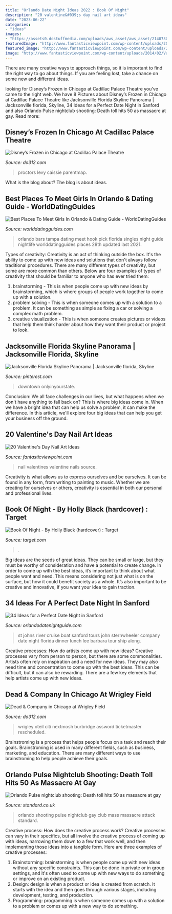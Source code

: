 ```yaml
---
title: "Orlando Date Night Ideas 2022 : Book Of Night"
description: "20 valentine&#039;s day nail art ideas"
date: "2023-06-22"
categories:
- "ideas"
images:
- "https://assets0.dostuffmedia.com/uploads/aws_asset/aws_asset/2140730/b6832a2f-74bf-4903-84e8-47047ba2c9ff.jpg"
featuredImage: "http://www.fantasticviewpoint.com/wp-content/uploads/2014/02/Valentines-Nails-7.jpg"
featured_image: "http://www.fantasticviewpoint.com/wp-content/uploads/2014/02/Valentines-Nails-7.jpg"
image: "http://www.fantasticviewpoint.com/wp-content/uploads/2014/02/Valentines-Nails-7.jpg"
---
```



There are many creative ways to approach things, so it is important to find the right way to go about things. If you are feeling lost, take a chance on some new and different ideas.

	

		
looking for Disney’s Frozen in Chicago at Cadillac Palace Theatre you've came to the right web. We have 8 Pictures about Disney’s Frozen in Chicago at Cadillac Palace Theatre like Jacksonville Florida Skyline Panorama | Jacksonville florida, Skyline, 34 Ideas for a Perfect Date Night in Sanford and also Orlando Pulse nightclub shooting: Death toll hits 50 as massacre at gay. Read more:
		
    
## Disney’s Frozen In Chicago At Cadillac Palace Theatre

<img loading=lazy src="https://assets0.dostuffmedia.com/uploads/aws_asset/aws_asset/2140730/b6832a2f-74bf-4903-84e8-47047ba2c9ff.jpg" onerror="this.onerror=null;this.src='https://tse3.mm.bing.net/th?id=OIP.ntRAWffFS9q8Tj2nihC3KAHaD4&amp;pid=15.1';" alt="Disney’s Frozen in Chicago at Cadillac Palace Theatre">

_Source: do312.com_

>proctors levy caissie parentmap. 

	

What is the blog about?
The blog is about ideas.

    
## Best Places To Meet Girls In Orlando &amp; Dating Guide - WorldDatingGuides

<img loading=lazy src="https://worlddatingguides.com/wp-content/uploads/2018/08/hook-pick-up-bars-orlando-ladies-night-get-laid-650x434.jpg" onerror="this.onerror=null;this.src='https://tse2.mm.bing.net/th?id=OIP.LKbBwlTy9IVk0y8pKaIhdgHaE8&amp;pid=15.1';" alt="Best Places To Meet Girls In Orlando &amp; Dating Guide - WorldDatingGuides">

_Source: worlddatingguides.com_

>orlando bars tampa dating meet hook pick florida singles night guide nightlife worlddatingguides places 28th updated last 2021. 

	

Types of creativity:
Creativity is an act of thinking outside the box. It's the ability to come up with new ideas and solutions that don't always follow traditional procedures. 
There are many different types of creativity, but some are more common than others. Below are four examples of types of creativity that should be familiar to anyone who has ever tried them: 

1) brainstorming - This is when people come up with new ideas by brainstorming, which is where groups of people work together to come up with a solution.
2) problem solving - This is when someone comes up with a solution to a problem. It can be something as simple as fixing a car or solving a complex math problem.
3) creative visualization - This is when someone creates pictures or videos that help them think harder about how they want their product or project to look.

    
## Jacksonville Florida Skyline Panorama | Jacksonville Florida, Skyline

<img loading=lazy src="https://i.pinimg.com/736x/f2/15/dc/f215dc921688f2138f5e0666211d0241--pro-hdr-jacksonville-florida.jpg" onerror="this.onerror=null;this.src='https://tse1.mm.bing.net/th?id=OIP.EixlY1MAA85GP6YOXr9u_QHaDT&amp;pid=15.1';" alt="Jacksonville Florida Skyline Panorama | Jacksonville florida, Skyline">

_Source: pinterest.com_

>downtown onlyinyourstate. 

	

Conclusion:
We all face challenges in our lives, but what happens when we don't have anything to fall back on? This is where big ideas come in. When we have a bright idea that can help us solve a problem, it can make the difference. In this article, we'll explore four big ideas that can help you get your business off the ground.

    
## 20 Valentine&#039;s Day Nail Art Ideas

<img loading=lazy src="http://www.fantasticviewpoint.com/wp-content/uploads/2014/02/Valentines-Nails-7.jpg" onerror="this.onerror=null;this.src='https://tse2.mm.bing.net/th?id=OIP.18SMYUflc5JVD9rm4NZnEgHaJ7&amp;pid=15.1';" alt="20 Valentine&#039;s Day Nail Art Ideas">

_Source: fantasticviewpoint.com_

>nail valentines valentine nails source. 

	

Creativity is what allows us to express ourselves and be ourselves. It can be found in any form, from writing to painting to music. Whether we are creating for ourselves or others, creativity is essential in both our personal and professional lives.

    
## Book Of Night - By Holly Black (hardcover) : Target

<img loading=lazy src="https://target.scene7.com/is/image/Target/GUEST_b4e52123-cfe1-485a-b2ef-56d8a9bdac97" onerror="this.onerror=null;this.src='https://tse3.mm.bing.net/th?id=OIP.nSa9gQhiq2XwoU7B6PgHhwAAAA&amp;pid=15.1';" alt="Book Of Night - By Holly Black (hardcover) : Target">

_Source: target.com_

>. 

	

Big ideas are the seeds of great ideas. They can be small or large, but they must be worthy of consideration and have a potential to create change. In order to come up with the best ideas, it’s important to think about what people want and need. This means considering not just what is on the surface, but how it could benefit society as a whole. It’s also important to be creative and innovative, if you want your idea to gain traction.

    
## 34 Ideas For A Perfect Date Night In Sanford

<img loading=lazy src="http://www.orlandodatenightguide.com/wp-content/uploads/2017/04/st-jonhs-rivership-co-dinner-cruise.jpg" onerror="this.onerror=null;this.src='https://tse2.mm.bing.net/th?id=OIP.XQjs3y1O3pDJhX1_eQvyRgHaEi&amp;pid=15.1';" alt="34 Ideas for a Perfect Date Night in Sanford">

_Source: orlandodatenightguide.com_

>st johns river cruise boat sanford tours john sternwheeler company date night florida dinner lunch lee barbara tour ship along. 

	

Creative processes: How do artists come up with new ideas?
Creative processes vary from person to person, but there are some commonalities. Artists often rely on inspiration and a need for new ideas. They may also need time and concentration to come up with the best ideas. This can be difficult, but it can also be rewarding. There are a few key elements that help artists come up with new ideas.

    
## Dead &amp; Company In Chicago At Wrigley Field

<img loading=lazy src="https://assets0.dostuffmedia.com/uploads/aws_asset/aws_asset/7417712/58aeb144-f6f0-48b4-a513-6a33defb92fa.jpg" onerror="this.onerror=null;this.src='https://tse2.mm.bing.net/th?id=OIP.WeB3oigkQN34VvFtW8L9hQHaD4&amp;pid=15.1';" alt="Dead &amp; Company in Chicago at Wrigley Field">

_Source: do312.com_

>wrigley oteil citi nextmosh burbridge assword ticketmaster rescheduled. 

	

Brainstroming is a process that helps people focus on a task and reach their goals. Brainstroming is used in many different fields, such as business, marketing, and education. There are many different ways to use brainstroming to help people achieve their goals.

    
## Orlando Pulse Nightclub Shooting: Death Toll Hits 50 As Massacre At Gay

<img loading=lazy src="https://static.standard.co.uk/s3fs-public/thumbnails/image/2016/06/12/15/orlando4.jpg" onerror="this.onerror=null;this.src='https://tse4.mm.bing.net/th?id=OIP.nNL3a-7uHpOvFudgTIYJBwHaE8&amp;pid=15.1';" alt="Orlando Pulse nightclub shooting: Death toll hits 50 as massacre at gay">

_Source: standard.co.uk_

>orlando shooting pulse nightclub gay club mass massacre attack standard. 

	

Creative process: How does the creative process work?
Creative processes can vary in their specifics, but all involve the creative process of coming up with ideas, narrowing them down to a few that work well, and then implementing those ideas into a tangible form. Here are three examples of creative processes: 
1. Brainstorming: brainstorming is when people come up with new ideas without any specific constraints. This can be done in private or in group settings, and it's often used to come up with new ways to do something or improve on an existing product. 
2. Design: design is when a product or idea is created from scratch. It starts with the idea and then goes through various stages, including development, testing, and production. 
3. Programming: programming is when someone comes up with a solution to a problem or comes up with a new way to do something.

